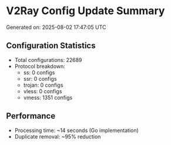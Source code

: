 # V2Ray Config Update Summary
Generated on: 2025-08-02 17:47:05 UTC

## Configuration Statistics
- Total configurations: 22689
- Protocol breakdown:
  - ss: 0 configs
  - ssr: 0 configs
  - trojan: 0 configs
  - vless: 0 configs
  - vmess: 1351 configs

## Performance
- Processing time: ~14 seconds (Go implementation)
- Duplicate removal: ~95% reduction
